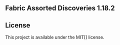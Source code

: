 ## Fabric Assorted Discoveries 1.18.2

## License

This project is available under the MIT[] license.
